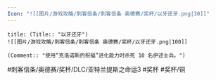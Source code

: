 ```yaml
---
Icon: "![[图片/游戏攻略/刺客信条/刺客信条 奥德赛/奖杯/以牙还牙.png|30]]"
---
```

```ad-common-bronze-trophy
title: (Title:: "以牙还牙")
![[图片/游戏攻略/刺客信条/刺客信条 奥德赛/奖杯/以牙还牙.png|100]]

(Comment:: "使用“克洛诺斯的祝福”进化能力时杀死 10 名伊述士兵。")
```

#刺客信条/奥德赛/奖杯/DLC/亚特兰提斯之命运3 #奖杯 #奖杯/铜
